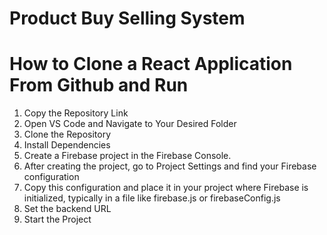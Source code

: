 # Product Buy Selling System


<h1>How to Clone a React Application From Github and Run</h1>
<ol>
    <li>Copy the Repository Link</li>
    <li>Open VS Code and Navigate to Your Desired Folder</li>
    <li>Clone the Repository</li>
    <li> Install Dependencies</li>
    <li>Create a Firebase project in the Firebase Console.</li>
    <li>After creating the project, go to Project Settings and find your Firebase configuration</li>
    <li>Copy this configuration and place it in your project where Firebase is initialized, typically in a file like firebase.js or firebaseConfig.js</li>
    <li>Set the backend URL</li>
    <li>Start the Project</li>
</ol>
